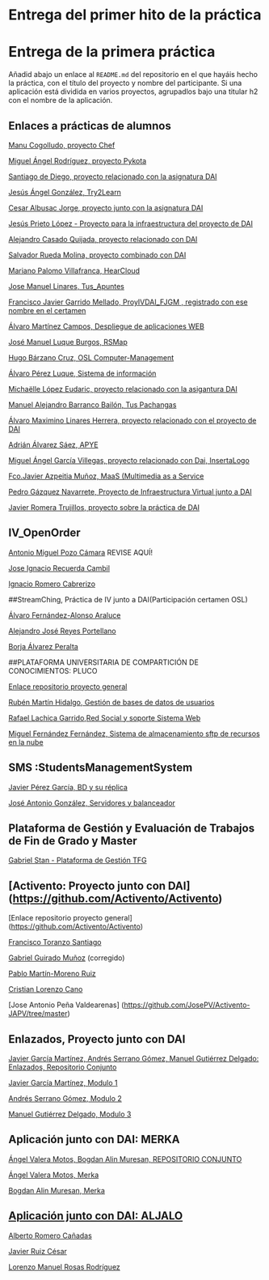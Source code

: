 # Entrega del primer hito de la práctica

# Entrega de la primera práctica

Añadid abajo un enlace al `README.md` del repositorio en el que hayáis hecho la práctica, con el título del proyecto y nombre del participante. Si una aplicación está dividida en varios proyectos, agrupadlos bajo una titular h2 con el nombre de la aplicación.

## Enlaces a prácticas de alumnos

[Manu Cogolludo, proyecto Chef](https://github.com/Makova/Proyecto-IV-2015-16)

[Miguel Ángel Rodríguez, proyecto Pykota](https://github.com/miguelangelrdguez/IV/blob/master/Readme.md)

[Santiago de Diego, proyecto relacionado con la asignatura DAI](https://github.com/santidediego/Proyecto-IV)

[Jesús Ángel González, Try2Learn](https://github.com/jesusgn90/Try-2-Learn)

[Cesar Albusac Jorge, proyecto junto con la asignatura DAI](https://github.com/cesar2/Proyecto-IV/blob/master/README.md)

[Jesús Prieto López - Proyecto para la infraestructura del proyecto de DAI](https://github.com/JesGor/Proyecto-IV-DAI)

[Alejandro Casado Quijada, proyecto relacionado con DAI](https://github.com/acasadoquijada/IV)

[Salvador Rueda Molina, proyecto combinado con DAI](https://github.com/srmf9/Proyecto-IV)

[Mariano Palomo Villafranca, HearCloud](https://github.com/mpvillafranca/hear-cloud)

[Jose Manuel Linares, Tus_Apuntes](https://github.com/koji3/tus_apuntes)

[Francisco Javier Garrido Mellado, ProyIVDAI_FJGM  , registrado con ese nombre en el certamen](https://github.com/javiergarridomellado/IV_javiergarridomellado)

[Álvaro Martínez Campos, Despliegue de aplicaciones WEB](https://github.com/bott17/IV_infraestructura/blob/master/README.md)

[José Manuel Luque Burgos, RSMap](http://luqueburgosjm.github.io/RSMap/)

[Hugo Bárzano Cruz, OSL Computer-Management](https://github.com/hugobarzano/osl-computer-management)

[Álvaro Pérez Luque, Sistema de información](https://github.com/alvaro-gr/proyecto-IV)

[Michaëlle López Eudaric, proyecto relacionado con la asigantura DAI](https://github.com/Eudaric/IV-DAI/blob/master/README.md)

[Manuel Alejandro Barranco Bailón, Tus Pachangas](https://github.com/mabarrbai/TusPachangas/blob/master/README.md)

[Álvaro Maximino Linares Herrera, proyecto relacionado con el proyecto de DAI](https://github.com/Lynares/proyecto-IV/blob/master/README.md)

[Adrián Álvarez Sáez, APYE](https://github.com/adalsa91/Proyecto-IV/blob/master/README.md)

[Miguel Ángel García Villegas, proyecto relacionado con Dai, InsertaLogo](https://github.com/magvugr/InsertaLogo.git)  

[Fco.Javier Azpeitia Muñoz, MaaS (Multimedia as a Service](https://github.com/azpe/ProyectoIV_1516/blob/master/README.md)

[Pedro Gázquez Navarrete, Proyecto de Infraestructura Virtual junto a DAI ](https://github.com/pedrogazquez/Proyecto-IV/blob/master/README.md)

[Javier Romera Trujillos, proyecto sobre la práctica de DAI](https://github.com/Jarotru/Practica-IV/blob/master/README.md)


## IV_OpenOrder
[Antonio Miguel Pozo Cámara](https://github.com/AntonioPozo/Proyecto_IV-OpenOrder/blob/master/Readme.md) REVISE AQUÍ!

[Jose Ignacio Recuerda Cambil](https://github.com/ignaciorecuerda/OpenOrder_Proyecto_IV)

[Ignacio Romero Cabrerizo](https://github.com/nachobit/IV_PR_OpenOrder)


##StreamChing, Práctica de IV junto a DAI(Participación certamen OSL)

[Álvaro Fernández-Alonso Araluce](https://github.com/araluce/StreamChin-2015-2016)

[Alejandro José Reyes Portellano](https://github.com/reyic/StreamChing-2015-16)

[Borja Álvarez Peralta](https://github.com/0rfeo/StreamChing-2015-16)


##PLATAFORMA UNIVERSITARIA DE COMPARTICIÓN DE CONOCIMIENTOS: PLUCO

[Enlace repositorio proyecto general](https://github.com/romilgildo/Proyecto-IV)

[Rubén Martín Hidalgo, Gestión de bases de datos de usuarios](https://github.com/romilgildo/IV-PLUCO-RMH)

[Rafael Lachica Garrido,Red Social y soporte Sistema Web](https://github.com/rafaellg8/IV-PLUCO-RLG/blob/master/README.md)

[Miguel Fernández Fernández, Sistema de almacenamiento sftp de recursos en la nube](https://github.com/migueib17/IV-PLUCO-MFF)


## SMS :StudentsManagementSystem
[Javier Pérez García, BD y su réplica](https://github.com/neon520/SMS-BDyReplica)

[José Antonio González, Servidores y balanceador](https://github.com/JA-Gonz/SMS_Servidores_Balanceador)


## Plataforma de Gestión y Evaluación de Trabajos de Fin de Grado y Master

[Gabriel Stan - Plataforma de Gestión TFG](https://github.com/gabriel-stan/gestion-tfg)


## [Activento: Proyecto junto con DAI] (https://github.com/Activento/Activento)

[Enlace repositorio proyecto general] (https://github.com/Activento/Activento)

[Francisco Toranzo Santiago](https://github.com/toranzo/Activento)

[Gabriel Guirado Muñoz](https://github.com/gabrigm/Activento-gabrigm) (corregido)

[Pablo Martín-Moreno Ruiz](https://github.com/pmmre/Activento-PabloMartin-MorenoRuiz)

[Cristian Lorenzo Cano](https://github.com/crlorenzo7/Activento)

[Jose Antonio Peña Valdearenas] (https://github.com/JosePV/Activento-JAPV/tree/master)


## Enlazados, Proyecto junto con DAI

[Javier García Martínez, Andrés Serrano Gómez, Manuel Gutiérrez Delgado: Enlazados, Repositorio Conjunto ](https://github.com/javiergama8/Proyecto-IV)

[Javier García Martínez, Modulo 1 ](https://github.com/javiergama8/Proyecto-IV-Modulo1)

[Andrés Serrano Gómez, Modulo 2 ](https://github.com/aserranogomez/Proyecto-IV-Modulo2)

[Manuel Gutiérrez Delgado, Modulo 3](https://github.com/manolotello7/ProyectoIV-Modulo3)


## Aplicación junto con DAI: MERKA

[Ángel Valera Motos, Bogdan Alin Muresan, REPOSITORIO CONJUNTO](https://github.com/ProyectoIV-DAI/ProyectoIV-Modulo-Principal.git)

[Ángel Valera Motos, Merka](https://github.com/AngelValera/proyectoIV-Modulo-1.git)

[Bogdan Alin Muresan, Merka](https://github.com/bogdananas/proyectoIV-modulo2/blob/master/README.md)



## [Aplicación junto con DAI: ALJALO](https://github.com/lorenmanu/PROYECTO-IV.git)
[Alberto Romero Cañadas](https://github.com/sn1k/submodulo-Alberto)

[Javier Ruiz César](https://github.com/javiexfiliana7/submodulo-javi)

[Lorenzo Manuel Rosas Rodríguez](https://github.com/lorenmanu/submodulo-lorenzo)
